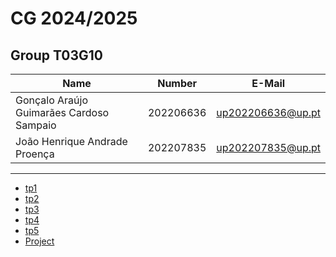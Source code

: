 # CG 2024/2025

## Group T03G10
| Name             | Number    | E-Mail             |
| ---------------- | --------- | ------------------ |
| Gonçalo Araújo Guimarães Cardoso Sampaio | 202206636 | up202206636@up.pt |
| João Henrique Andrade Proença| 202207835 | up202207835@up.pt |

----

  - [tp1](tp1/README.md)
  - [tp2](tp2/README.md)
  - [tp3](tp3/README.md)
  - [tp4](tp4/README.md)
  - [tp5](tp5/README.md)
  - [Project](proj/README.md)